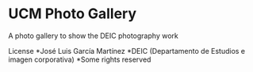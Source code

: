 UCM Photo Gallery
========

A photo gallery to show the DEIC photography work


License
 *José Luis García Martínez
 *DEIC (Departamento de Estudios e imagen corporativa)
 *Some rights reserved
